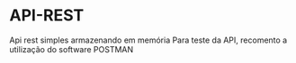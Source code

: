 # API-REST
Api rest simples armazenando em memória
Para teste da API, recomento a utilização do software POSTMAN
